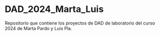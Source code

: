 # DAD_2024_Marta_Luis

Repositorio que contiene los proyectos de DAD de laboratorio del curso 2024 de Marta Pardo y Luis Pla.
